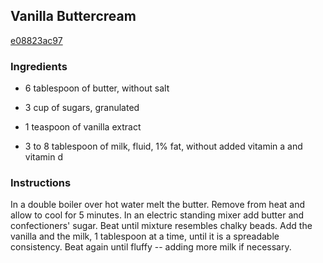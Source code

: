 ## Vanilla Buttercream

[e08823ac97](http://www.foodnetwork.com/recipes/vanilla-buttercream-recipe.html)

### Ingredients

 - 6 tablespoon of butter, without salt

 - 3 cup of sugars, granulated

 - 1 teaspoon of vanilla extract

 - 3 to 8 tablespoon of milk, fluid, 1% fat, without added vitamin a and vitamin d

### Instructions

In a double boiler over hot water melt the butter. Remove from heat and allow to cool for 5 minutes. In an electric standing mixer add butter and confectioners' sugar. Beat until mixture resembles chalky beads. Add the vanilla and the milk, 1 tablespoon at a time, until it is a spreadable consistency. Beat again until fluffy -- adding more milk if necessary.